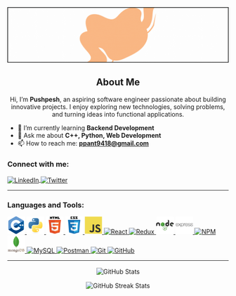 <img src="Assets/Hero.gif" alt="Hero Image" />

<h2 align="center">About Me</h2>
<p align="center">
  Hi, I’m <strong>Pushpesh</strong>, an aspiring software engineer passionate about building innovative projects.  
  I enjoy exploring new technologies, solving problems, and turning ideas into functional applications. 
</p>



- 🌱 I’m currently learning **Backend Development**  
- 💬 Ask me about **C++, Python, Web Development**  
- 📫 How to reach me: **ppant9418@gmail.com**  


<h3 align="left">Connect with me:</h3>
<p align="left">
  <a href="https://linkedin.com/in/pushpeshpant" target="_blank">
    <img align="center" src="https://cdn.jsdelivr.net/gh/devicons/devicon/icons/linkedin/linkedin-original.svg" alt="LinkedIn" height="30" width="40" />
  </a>
  <a href="https://x.com/iPushpesh_Pant" target="_blank">
    <img align="center" src="https://cdn.jsdelivr.net/gh/devicons/devicon/icons/twitter/twitter-original.svg" alt="Twitter" height="30" width="40" />
  </a>
</p>


---

<h3 align="left">Languages and Tools:</h3>
<p align="left"> 
  <a href="https://www.w3schools.com/cpp/" target="_blank">
    <img src="https://raw.githubusercontent.com/devicons/devicon/master/icons/cplusplus/cplusplus-original.svg" alt="C++" width="40" height="40" />
  </a> 
  <a href="https://www.python.org" target="_blank">
    <img src="https://raw.githubusercontent.com/devicons/devicon/master/icons/python/python-original.svg" alt="Python" width="40" height="40" />
  </a> 
  <a href="https://www.w3.org/html/" target="_blank">
    <img src="https://raw.githubusercontent.com/devicons/devicon/master/icons/html5/html5-original-wordmark.svg" alt="HTML5" width="40" height="40" />
  </a> 
  <a href="https://www.w3schools.com/css/" target="_blank">
    <img src="https://raw.githubusercontent.com/devicons/devicon/master/icons/css3/css3-original-wordmark.svg" alt="CSS3" width="40" height="40" />
  </a> 
  <a href="https://developer.mozilla.org/en-US/docs/Web/JavaScript" target="_blank">
    <img src="https://raw.githubusercontent.com/devicons/devicon/master/icons/javascript/javascript-original.svg" alt="JavaScript" width="40" height="40" />
  </a> 
  <a href="https://react.dev/" target="_blank">
    <img src="https://cdn.jsdelivr.net/gh/devicons/devicon/icons/react/react-original.svg" alt="React" width="40" height="40" />
  </a> 
  <a href="https://redux.js.org/" target="_blank">
    <img src="https://cdn.jsdelivr.net/gh/devicons/devicon/icons/redux/redux-original.svg" alt="Redux" width="40" height="40" />
  </a> 
  <a href="https://nodejs.org" target="_blank">
    <img src="https://raw.githubusercontent.com/devicons/devicon/master/icons/nodejs/nodejs-original-wordmark.svg" alt="Node.js" width="40" height="40" />
  </a> 
  <a href="https://expressjs.com" target="_blank">
    <img src="https://raw.githubusercontent.com/devicons/devicon/master/icons/express/express-original-wordmark.svg" alt="Express.js" width="40" height="40" />
  </a> 
  <a href="https://www.npmjs.com/" target="_blank">
    <img src="https://cdn.jsdelivr.net/gh/devicons/devicon/icons/npm/npm-original-wordmark.svg" alt="NPM" width="40" height="40" />
  </a> 
  <a href="https://www.mongodb.com/" target="_blank">
    <img src="https://raw.githubusercontent.com/devicons/devicon/master/icons/mongodb/mongodb-original-wordmark.svg" alt="MongoDB" width="40" height="40" />
  </a> 
  <a href="https://www.mysql.com/" target="_blank">
    <img src="https://cdn.jsdelivr.net/gh/devicons/devicon/icons/mysql/mysql-original.svg" alt="MySQL" width="40" height="40" />
  </a> 
  <a href="https://www.postman.com/" target="_blank">
    <img src="https://cdn.jsdelivr.net/gh/devicons/devicon/icons/postman/postman-original.svg" alt="Postman" width="40" height="40" />
  </a> 
  <a href="https://git-scm.com/" target="_blank">
    <img src="https://www.vectorlogo.zone/logos/git-scm/git-scm-icon.svg" alt="Git" width="40" height="40" />
  </a> 
  <a href="https://github.com/" target="_blank">
    <img src="https://cdn.jsdelivr.net/gh/devicons/devicon/icons/github/github-original.svg" alt="GitHub" width="40" height="40" />
  </a> 
</p>

---

<p align="center">
  <img align="center" src="https://github-readme-stats.vercel.app/api?username=impushpesh&show_icons=true&locale=en" alt="GitHub Stats" />
</p>
<p align="center">
  <img align="center" src="https://github-readme-streak-stats.herokuapp.com/?user=impushpesh&" alt="GitHub Streak Stats" />
</p>
